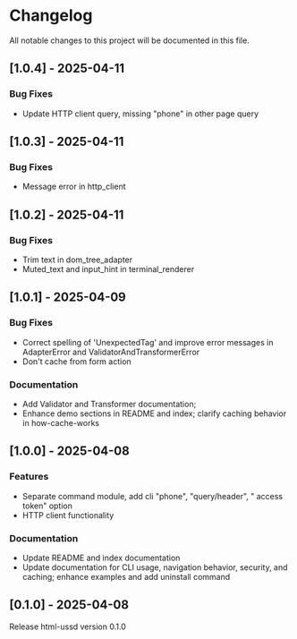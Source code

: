# Changelog

All notable changes to this project will be documented in this file.

## [1.0.4] - 2025-04-11

### Bug Fixes

- Update HTTP client query, missing "phone" in other page query

## [1.0.3] - 2025-04-11

### Bug Fixes

- Message error in http_client

## [1.0.2] - 2025-04-11

### Bug Fixes

- Trim text in dom_tree_adapter
- Muted_text and input_hint in terminal_renderer

## [1.0.1] - 2025-04-09

### Bug Fixes

- Correct spelling of 'UnexpectedTag' and improve error messages in AdapterError and ValidatorAndTransformerError
- Don't cache from form action

### Documentation

- Add Validator and Transformer documentation;
- Enhance demo sections in README and index; clarify caching behavior in how-cache-works

## [1.0.0] - 2025-04-08

### Features

- Separate command module, add cli "phone", "query/header", " access token" option
- HTTP client functionality

### Documentation

- Update README and index documentation
- Update documentation for CLI usage, navigation behavior, security, and caching; enhance examples and add uninstall command

## [0.1.0] - 2025-04-08

Release html-ussd version 0.1.0

<!-- generated by git-cliff -->